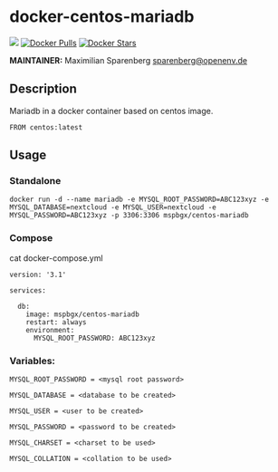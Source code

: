 # docker-centos-mariadb

[![](https://images.microbadger.com/badges/version/mspbgx/centos-mariadb.svg)](https://microbadger.com/images/mspbgx/centos-mariadb "Get your own version badge on microbadger.com")
[![Docker Pulls](https://img.shields.io/docker/pulls/mspbgx/centos-mariadb.svg)](hub)
[![Docker Stars](https://img.shields.io/docker/stars/mspbgx/centos-mariadb.svg)](hub)

**MAINTAINER:** Maximilian Sparenberg <sparenberg@openenv.de>


## Description
Mariadb in a docker container based on centos image.
```
FROM centos:latest
```

## Usage
### Standalone
```
docker run -d --name mariadb -e MYSQL_ROOT_PASSWORD=ABC123xyz -e MYSQL_DATABASE=nextcloud -e MYSQL_USER=nextcloud -e MYSQL_PASSWORD=ABC123xyz -p 3306:3306 mspbgx/centos-mariadb
```
### Compose
cat docker-compose.yml
```
version: '3.1'

services:

  db:
    image: mspbgx/centos-mariadb
    restart: always
    environment:
      MYSQL_ROOT_PASSWORD: ABC123xyz
```
### Variables:
```
MYSQL_ROOT_PASSWORD = <mysql root password>
```
```
MYSQL_DATABASE = <database to be created>
```
```
MYSQL_USER = <user to be created>
```
```
MYSQL_PASSWORD = <password to be created>
```
```
MYSQL_CHARSET = <charset to be used>
```
```
MYSQL_COLLATION = <collation to be used>
```
